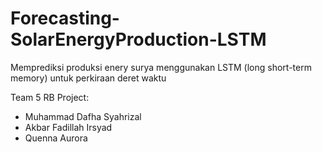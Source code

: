 # Forecasting-SolarEnergyProduction-LSTM
Memprediksi produksi enery surya menggunakan LSTM (long short-term memory) untuk perkiraan deret waktu

Team 5 RB Project: 
- Muhammad Dafha Syahrizal
- Akbar Fadillah Irsyad
- Quenna Aurora 
